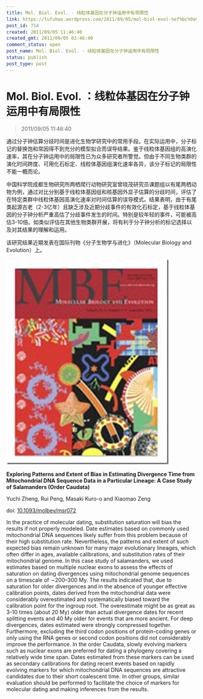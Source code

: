```yaml
---
title: Mol. Biol. Evol. - 线粒体基因在分子钟运用中有局限性
link: https://lufuhao.wordpress.com/2011/09/05/mol-biol-evol-%ef%bc%9a%e7%ba%bf%e7%b2%92%e4%bd%93%e5%9f%ba%e5%9b%a0%e5%9c%a8%e5%88%86%e5%ad%90%e9%92%9f%e8%bf%90%e7%94%a8%e4%b8%ad%e6%9c%89%e5%b1%80%e9%99%90%e6%80%a7/
post_id: 714
created: 2011/09/05 11:46:40
created_gmt: 2011/09/05 02:46:40
comment_status: open
post_name: Mol. Biol. Evol. - 线粒体基因在分子钟运用中有局限性
status: publish
post_type: post
---
```


# Mol. Biol. Evol. ：线粒体基因在分子钟运用中有局限性

> 2011/09/05 11:46:40

 

通过分子钟估算分歧时间是进化生物学研究中的常用手段。在实际运用中，分子标记的替换饱和常因得不到充分的模型拟合而误导结果。鉴于线粒体基因组的高演化速率，其在分子钟运用中的局限性已为众多研究者所警觉。但由于不同生物类群的演化时间跨度、可用化石标定、线粒体基因组演化速率各异，该分子标记的局限性不能一概而论。 

中国科学院成都生物研究所两栖爬行动物研究室曾晓茂研究员课题组以有尾两栖动物为例，通过对比分别基于线粒体基因组和核基因外显子估算的分歧时间，评估了在特定类群中线粒体基因高演化速率对时间估算的误导模式。结果表明，由于有尾类起源古老（2-3亿年）且缺乏涉及近期分歧事件的有效化石标定，基于线粒体基因的分子钟分析严重高估了分歧事件发生的时间。特别是较年轻的事件，可能被高估3-10倍。如类似评估在其他生物类群开展，将有利于分子钟分析的标记选择以及对其结果的理解和运用。 

该研究结果近期发表在国际刊物《分子生物学与进化》（Molecular Biology and Evolution）上。 

 

![20110905-114640-0001](/assets/images/20110905-114640-0001.jpg)

**Exploring Patterns and Extent of Bias in Estimating Divergence Time from Mitochondrial DNA Sequence Data in a Particular Lineage: A Case Study of Salamanders (Order Caudata)**

Yuchi Zheng, Rui Peng, Masaki Kuro-o and Xiaomao Zeng 

doi: [10.1093/molbev/msr072](http://dx.doi.org/10.1093/molbev/msr072)

In the practice of molecular dating, substitution saturation will bias the results if not properly modeled. Date estimates based on commonly used mitochondrial DNA sequences likely suffer from this problem because of their high substitution rate. Nevertheless, the patterns and extent of such expected bias remain unknown for many major evolutionary lineages, which often differ in ages, available calibrations, and substitution rates of their mitochondrial genome. In this case study of salamanders, we used estimates based on multiple nuclear exons to assess the effects of saturation on dating divergences using mitochondrial genome sequences on a timescale of ∼200–300 My. The results indicated that, due to saturation for older divergences and in the absence of younger effective calibration points, dates derived from the mitochondrial data were considerably overestimated and systematically biased toward the calibration point for the ingroup root. The overestimate might be as great as 3-10 times (about 20 My) older than actual divergence dates for recent splitting events and 40 My older for events that are more ancient. For deep divergences, dates estimated were strongly compressed together. Furthermore, excluding the third codon positions of protein-coding genes or only using the RNA genes or second codon positions did not considerably improve the performance. In the order Caudata, slowly evolving markers such as nuclear exons are preferred for dating a phylogeny covering a relatively wide time span. Dates estimated from these markers can be used as secondary calibrations for dating recent events based on rapidly evolving markers for which mitochondrial DNA sequences are attractive candidates due to their short coalescent time. In other groups, similar evaluation should be performed to facilitate the choice of markers for molecular dating and making inferences from the results.

